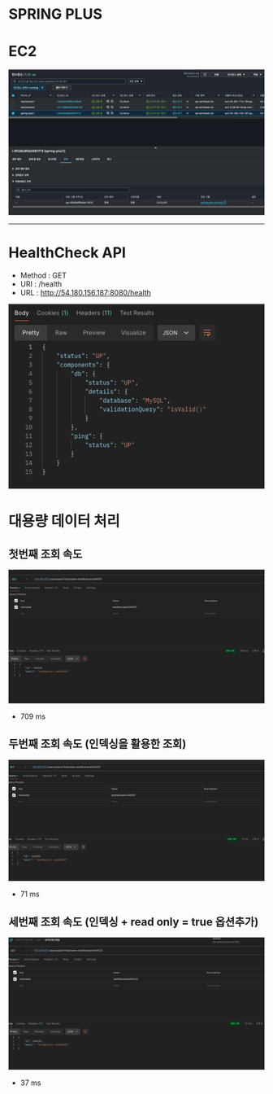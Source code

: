 # SPRING PLUS

# EC2
![img_1.png](img_1.png)

---

# HealthCheck API
- Method : GET
- URI : /health
- URL : http://54.180.156.187:8080/health

![img.png](img.png)

# 대용량 데이터 처리

## 첫번째 조회 속도 
![1.png](1.png)
- 709 ms

## 두번째 조회 속도 (인덱싱을 활용한 조회)
![2.png](2.png)
- 71 ms

## 세번째 조회 속도 (인덱싱 + read only = true 옵션추가)
![3.png](3.png)
- 37 ms

